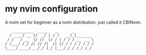 # my nvim configuration
A nvim set for beginner as a nvim distribution.
just called it CBINvim.
```
   __________  _____   __      _         
  / ____/ __ )/  _/ | / /   __(_)___ ___ 
 / /   / __  |/ //  |/ / | / / / __ `__ \
/ /___/ /_/ // // /|  /| |/ / / / / / / /
\____/_____/___/_/ |_/ |___/_/_/ /_/ /_/ 
```

